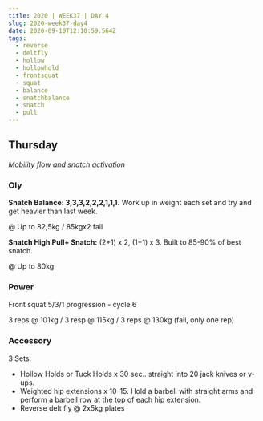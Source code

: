 ```yaml
---
title: 2020 | WEEK37 | DAY 4
slug: 2020-week37-day4
date: 2020-09-10T12:10:59.564Z
tags:
  - reverse
  - deltfly
  - hollow
  - hollowhold
  - frontsquat
  - squat
  - balance
  - snatchbalance
  - snatch
  - pull
---
```

## Thursday

*Mobility flow and snatch activation*

### Oly

**Snatch Balance: 3,3,3,2,2,2,1,1,1.** Work up in weight each set and try and get heavier than last week.

@ Up to 82,5kg / 85kgx2 fail

**Snatch High Pull+ Snatch:** (2+1) x 2, (1+1) x 3. Built to 85-90% of best snatch.

@ Up to 80kg

### Power

Front squat 5/3/1 progression - cycle 6

3 reps @ 101kg / 3 resp @ 115kg / 3 reps @ 130kg (fail, only one rep)

### Accessory

3 Sets:

* Hollow Holds or Tuck Holds x 30 sec.. straight into 20 jack knives or v- ups.
* Weighted hip extensions x 10-15. Hold a barbell with straight arms and perform a barbell row at the top of each hip extension.
* Reverse delt fly @ 2x5kg plates